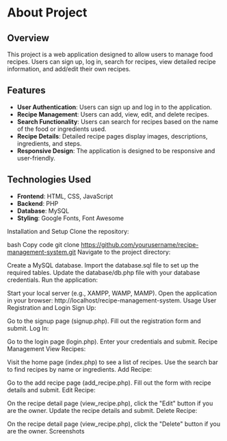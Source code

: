 # About Project

## Overview
This project is a web application designed to allow users to manage food recipes. Users can sign up, log in, search for recipes, view detailed recipe information, and add/edit their own recipes.

## Features
- **User Authentication**: Users can sign up and log in to the application.
- **Recipe Management**: Users can add, view, edit, and delete recipes.
- **Search Functionality**: Users can search for recipes based on the name of the food or ingredients used.
- **Recipe Details**: Detailed recipe pages display images, descriptions, ingredients, and steps.
- **Responsive Design**: The application is designed to be responsive and user-friendly.

## Technologies Used
- **Frontend**: HTML, CSS, JavaScript
- **Backend**: PHP
- **Database**: MySQL
- **Styling**: Google Fonts, Font Awesome


Installation and Setup
Clone the repository:

bash
Copy code
git clone https://github.com/yourusername/recipe-management-system.git
Navigate to the project directory:

Create a MySQL database.
Import the database.sql file to set up the required tables.
Update the database/db.php file with your database credentials.
Run the application:

Start your local server (e.g., XAMPP, WAMP, MAMP).
Open the application in your browser: http://localhost/recipe-management-system.
Usage
User Registration and Login
Sign Up:

Go to the signup page (signup.php).
Fill out the registration form and submit.
Log In:

Go to the login page (login.php).
Enter your credentials and submit.
Recipe Management
View Recipes:

Visit the home page (index.php) to see a list of recipes.
Use the search bar to find recipes by name or ingredients.
Add Recipe:

Go to the add recipe page (add_recipe.php).
Fill out the form with recipe details and submit.
Edit Recipe:

On the recipe detail page (view_recipe.php), click the "Edit" button if you are the owner.
Update the recipe details and submit.
Delete Recipe:

On the recipe detail page (view_recipe.php), click the "Delete" button if you are the owner.
Screenshots



